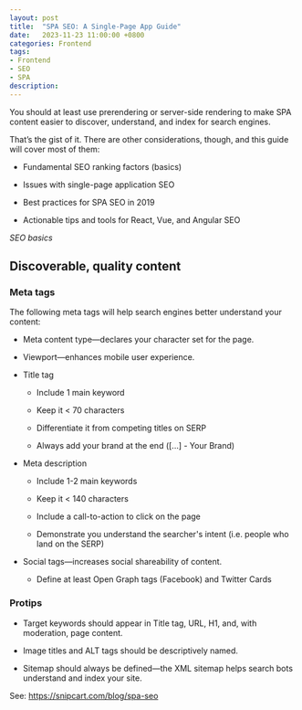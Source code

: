 ```yaml
---
layout: post
title:  "SPA SEO: A Single-Page App Guide"
date:   2023-11-23 11:00:00 +0800
categories: Frontend
tags:
- Frontend
- SEO
- SPA
description: 
---
```



You should at least use prerendering or server-side rendering to make SPA content easier to discover, understand, and index for search engines.

That’s the gist of it. There are other considerations, though, and this guide will cover most of them:

- Fundamental SEO ranking factors (basics)

- Issues with single-page application SEO

- Best practices for SPA SEO in 2019

- Actionable tips and tools for React, Vue, and Angular SEO


*SEO basics*

## Discoverable, quality content

### Meta tags
The following meta tags will help search engines better understand your content:

- Meta content type—declares your character set for the page.

- Viewport—enhances mobile user experience.

- Title tag

  - Include 1 main keyword

  - Keep it < 70 characters

  - Differentiate it from competing titles on SERP

  - Always add your brand at the end ([...] - Your Brand)

- Meta description

  - Include 1-2 main keywords

  - Keep it < 140 characters

  - Include a call-to-action to click on the page

  - Demonstrate you understand the searcher's intent (i.e. people who land on the SERP)

- Social tags—increases social shareability of content.

  - Define at least Open Graph tags (Facebook) and Twitter Cards

### Protips

- Target keywords should appear in Title tag, URL, H1, and, with moderation, page content.

- Image titles and ALT tags should be descriptively named.

- Sitemap should always be defined—the XML sitemap helps search bots understand and index your site.


See: https://snipcart.com/blog/spa-seo
